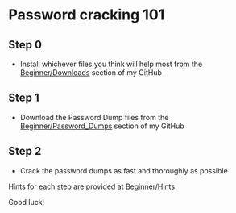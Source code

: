 # Password cracking 101

## Step 0
* Install whichever files you think will help most from the [Beginner/Downloads](https://github.com/JonZeolla/Presentation_Materials/tree/master/2015-09-24_SteelCityInfoSec_Password-Cracking/Beginner/Downloads) section of my GitHub

## Step 1
* Download the Password Dump files from the [Beginner/Password_Dumps](https://github.com/JonZeolla/Presentation_Materials/tree/master/2015-09-24_SteelCityInfoSec_Password-Cracking/Beginner/Password_Dumps) section of my GitHub

## Step 2
* Crack the password dumps as fast and thoroughly as possible

Hints for each step are provided at [Beginner/Hints](https://github.com/JonZeolla/Presentation_Materials/tree/master/2015-09-24_SteelCityInfoSec_Password-Cracking/Beginner/Hints)

Good luck!

